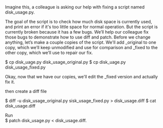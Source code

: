 Imagine this, a colleague is asking our help with fixing a script named disk_usage.py. 

The goal of the script is to check how much disk space is currently used, and print an error if it's too little space for normal operation. 
But the script is currently broken because it has a few bugs. We’ll help our colleague fix those  bugs to demonstrate how to use diff and patch. 
Before we change anything, let’s make a couple copies of the script. We'll add _original to one copy, which we’ll 
keep unmodified and use for comparison and _fixed to the other copy, which we’ll use to repair our fix.

$ cp disk_uage.py disk_usage_original.py
$ cp disk_uage.py disk_usage_fixed.py

Okay, now that we have our copies, we'll edit the _fixed version and actually fix it.

then create a diff file

$ diff -u disk_usage_original.py sisk_usage_fixed.py > disk_usage.diff
$ cat disk_usage.diff

Run  
$ patch disk_usage.py < disk_usage.diff.
